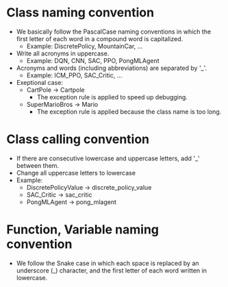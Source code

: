 # Class naming convention
- We basically follow the PascalCase naming conventions in which the first letter of each word in a compound word is capitalized. 
    - Example: DiscretePolicy, MountainCar, ...
- Write all acronyms in uppercase.
    - Example: DQN, CNN, SAC, PPO, PongMLAgent
- Acronyms and words (including abbreviations) are separated by '_'.
    - Example: ICM_PPO, SAC_Critic, ...
- Exeptional case:
    - CartPole -> Cartpole
        - The exception rule is applied to speed up debugging.
    - SuperMarioBros -> Mario
        - The exception rule is applied because the class name is too long.

# Class calling convention
- If there are consecutive lowercase and uppercase letters, add '_' between them.
- Change all uppercase letters to lowercase 
- Example: 
    - DiscretePolicyValue -> discrete_policy_value
    - SAC_Critic -> sac_critic
    - PongMLAgent -> pong_mlagent

# Function, Variable naming convention
- We follow the Snake case in which each space is replaced by an underscore (_) character, and the first letter of each word written in lowercase.
